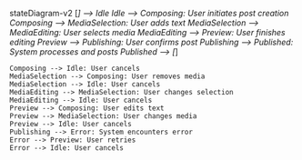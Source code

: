 stateDiagram-v2
    [*] --> Idle
    Idle --> Composing: User initiates post creation
    Composing --> MediaSelection: User adds text
    MediaSelection --> MediaEditing: User selects media
    MediaEditing --> Preview: User finishes editing
    Preview --> Publishing: User confirms post
    Publishing --> Published: System processes and posts
    Published --> [*]
    
    Composing --> Idle: User cancels
    MediaSelection --> Composing: User removes media
    MediaSelection --> Idle: User cancels
    MediaEditing --> MediaSelection: User changes selection
    MediaEditing --> Idle: User cancels
    Preview --> Composing: User edits text
    Preview --> MediaSelection: User changes media
    Preview --> Idle: User cancels
    Publishing --> Error: System encounters error
    Error --> Preview: User retries
    Error --> Idle: User cancels
